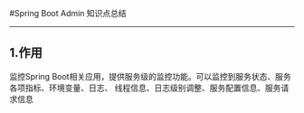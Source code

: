 #Spring Boot Admin 知识点总结

---

## 1.作用
   监控Spring Boot相关应用，提供服务级的监控功能。可以监控到服务状态、服务各项指标、环境变量、日志、
线程信息、日志级别调整、服务配置信息、服务请求信息